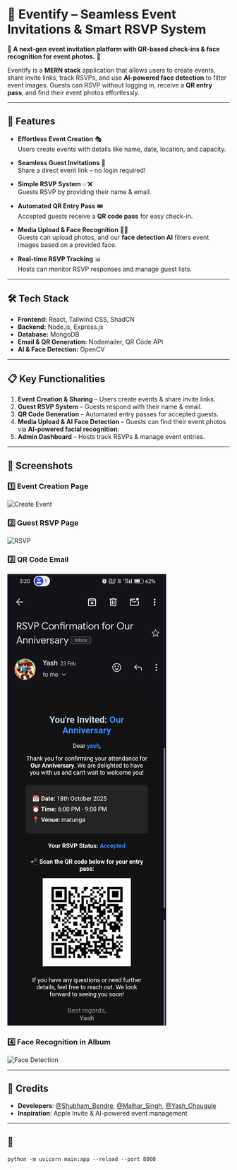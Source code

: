 # 🎉 Eventify – Seamless Event Invitations & Smart RSVP System  

🚀 **A next-gen event invitation platform with QR-based check-ins & face recognition for event photos.** 🚀  

Eventify is a **MERN stack** application that allows users to create events, share invite links, track RSVPs, and use **AI-powered face detection** to filter event images. Guests can RSVP without logging in, receive a **QR entry pass**, and find their event photos effortlessly.  

---

## 🌟 Features  

- **Effortless Event Creation** 🎭  
  Users create events with details like name, date, location, and capacity.  

- **Seamless Guest Invitations** 🔗  
  Share a direct event link – no login required!  

- **Simple RSVP System** ✅❌  
  Guests RSVP by providing their name & email.  

- **Automated QR Entry Pass** 🎟️  
  Accepted guests receive a **QR code pass** for easy check-in.  

- **Media Upload & Face Recognition** 📸🤖  
  Guests can upload photos, and our **face detection AI** filters event images based on a provided face.  

- **Real-time RSVP Tracking** 📊  
  Hosts can monitor RSVP responses and manage guest lists.  

---

## 🛠️ Tech Stack  

- **Frontend:** React, Tailwind CSS, ShadCN  
- **Backend:** Node.js, Express.js  
- **Database:** MongoDB  
- **Email & QR Generation:** Nodemailer, QR Code API  
- **AI & Face Detection:** OpenCV  

---

## 📋 Key Functionalities  

1. **Event Creation & Sharing** – Users create events & share invite links.  
2. **Guest RSVP System** – Guests respond with their name & email.  
3. **QR Code Generation** – Automated entry passes for accepted guests.  
4. **Media Upload & AI Face Detection** – Guests can find their event photos via **AI-powered facial recognition**.  
5. **Admin Dashboard** – Hosts track RSVPs & manage event entries.  

---

## 📸 Screenshots  

### 1️⃣ Event Creation Page  
![Create Event](./screenshots/create_event.png)  

### 2️⃣ Guest RSVP Page  
![RSVP](./screenshots/rsvp.png)  

### 3️⃣ QR Code Email  
![QR Email](./screenshots/email&Qr.jpg)  

### 4️⃣ Face Recognition in Album  
![Face Detection](./screenshots/face_detection.png)  

---

## 📜 **Credits**  
- **Developers**: [@Shubham_Bendre](https://github.com/Shubham-Bendre), [@Malhar_Singh](https://github.com/Malhar2400), [@Yash_Chougule](https://github.com/YxASH)
- **Inspiration**: Apple Invite & AI-powered event management  

---

## 📂 
```
python -m uvicorn main:app --reload --port 8000
```
